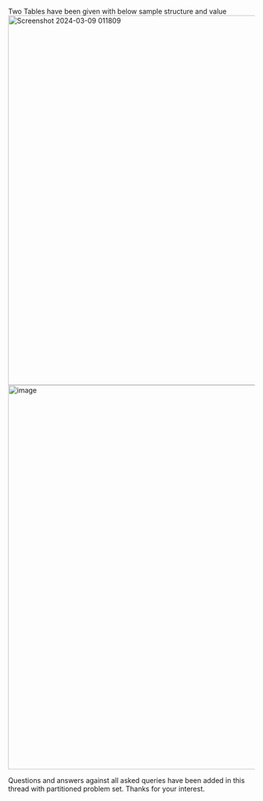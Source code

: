 Two Tables have been given with below sample structure and value
<img width="753" alt="Screenshot 2024-03-09 011809" src="https://github.com/Mousam98/SQL-Challenge/assets/76545841/bb91d02a-df59-49d6-ad1e-152ce60278ee">
<img width="783" alt="image" src="https://github.com/Mousam98/SQL-Challenge/assets/76545841/70fc5298-2387-4b96-88a2-68f19c7e4251">

Questions and answers against all asked queries have been added in this thread with partitioned problem set. Thanks for your interest.
